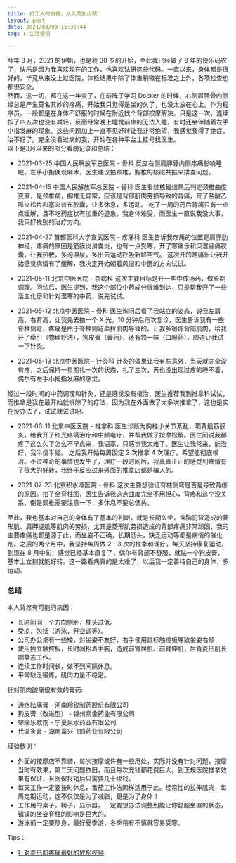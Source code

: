 ```yaml
---
title: 打工人的自救，从入院到出院
layout: post
date: 2021/08/09 15:36:44
tags : 生活感悟

---
```


今年 3 月，2021 的伊始，也是我 30 岁的开始，至此我已经做了 8 年的快乐码农了，快乐是因为我喜欢现在的工作，也喜欢钻研这些代码。一直以来，身体都是很好的，毕竟从来没上过医院，体检结果中除了体重稍微在标准之上外，各项检查也都很安全。
<br>
然而，这一切，都在这一年变了，在前阵子学习 Docker 的时候，右侧肩胛骨内侧缘总是产生莫名其妙的疼痛，开始我只觉得是坐的久了，也没太放在心上。作为程序员，一般都是在身体不舒服的时候在附近找个背部按摩解决。只是这一次，连续按了四五次也没有减轻，反而经常晚上睡觉前疼的无法入睡，有时还会伴随着左手小指发麻的现象。这些问题加上一直不见好转让我非常绝望，我感觉我得了绝症，治不好了。完全没看过病的我，开始在各种平台上挂号找医生。
<br>
以下是3月以来的部分看病记录和总结：

- 2021-03-25 中国人民解放军总医院 - 骨科
反应右侧肩胛骨内侧疼痛影响睡眠，左手小指偶现麻木，医生建议拍颈椎，胸椎的核磁共振来排查问题。

- 2021-04-15 中国人民解放军总医院 - 骨科
医生看过核磁结果后判定颈椎曲度变直，是颈椎病，胸椎无异常，应该是背部肌肉劳损导致的背痛，开了盐酸乙哌立松片和塞来昔布胶囊，让多休息，多运动。
吃了一周的药后背痛只有一点点缓解，且不吃药症状有加重的迹象，我身体难受，而医生一直说我没大事，我只好找别的治疗方向。

- 2021-04-27 首都医科大学宣武医院 - 疼痛科
医生告诉我疼痛的位置是肩胛肋神经，疼痛的原因是筋膜炎滑囊炎，也有一点受寒，开了寒痛乐和风湿骨痛胶囊，让我热敷，多泡温泉，多出去运动呼吸新鲜空气。
这次开的寒痛乐让我开始感觉病情有了缓解，我决定开始朝着风湿和中医的方向试试。

- 2021-05-11 北京中医医院 - 杂病科
这次主要目标是开一些中成汤药，做长期调理。问诊后，医生提到，我这个部位中药成分很难到达，只是帮我开了一些活血化瘀和针对湿寒的中药，说先试试。

- 2021-05-12 北京中医医院 - 骨科
医生询问后看了我站立的姿态，说我左肩高，右背高，让我先去拍一个 X 光。10 分钟后再次复诊，医生告诉我有一些脊柱侧弯，疼痛是由于脊柱侧弯牵拉肌肉导致的。让我多锻炼背部肌肉，给我开了牵引（物理疗法），狗皮膏（膏药），还有独一味（口服药），顺道让我试一下针灸。

- 2021-05-13 北京中医医院 - 针灸科
针灸的效果让我有些意外，当天就完全没有疼，之后保持一星期扎一次的状态，扎了三次，再也没出现过疼的睡不着，偶尔有左手小拇指发麻的感觉。

经过一段时间的中药调理和针灸，还是感觉没有根治，医生推荐我到推拿科试试，而推拿是我在最开始就排除了的疗法，因为我在外面做了太多次推拿了，这也是实在没办法了，试试就试试吧。

- 2021-06-11 北京中医医院 - 推拿科
医生诊断为胸椎小关节紊乱，项背肌筋膜炎，给我开了红光疼痛治疗和中频电疗，并帮我做了按摩松解。医生问说我都疼了这么久了怎么不早点来，我语塞，只感觉我太难了。医生让我常来，能治好，我半信半疑。
之后我开始每周固定 2 次推拿 4 次理疗，希望能彻底根治。不过神奇的事情也发生了，理疗一段时间后，我真真正正的感觉到病情有了很大的好转，我终于反应过来外面的推拿店都是骗人的。

- 2021-07-23 北京积水潭医院 - 骨科
这次主要想验证脊柱侧弯是否是导致背疼的原因。拍了全脊柱图，医生告诉我这点曲度完全不用担心，背疼和这个没关系，倒是颈椎需要注意一下，多休息不要总低头。

至此，我也基本对自己的身体有了基本的判断，就是长期久坐，含胸驼背造成的菱形肌、肩胛提肌等肌肉的劳损，尤其是菱形肌劳损造成的背部疼痛非常顽固，我的主要疼痛也都是源于此，而坐姿不正确，长期低头，缺乏运动等都是病情的催化剂。之后的两个月中，我坚持每周做 2 - 3 次的推拿和理疗，每天坚持康复运动。到现在 8 月中旬，感觉已经基本康复了，偶尔有背部不舒服，就贴一个狗皮膏，基本上立刻就能好转。这一路看病真的是太难了，以后我一定善待自己的身体，多运动。


### 总结
本人背疼有可能的病因：
- 长时间同一个方向侧卧，枕头过低。
- 受凉，包括（游泳，开空调等）。
- 公司办公桌有一些矮，对坐姿不友好，右手使用鼠标触控板导致坐姿右倾
- 使用独立触控板，长时间抬着手腕，造成前臂屈肌、前臂伸肌，后背菱形肌长期静态工作。
- 连续工作时间长，做不到间隔休息。
- 平常缺乏锻炼，肌肉力量不稳定。

针对肌肉酸痛很有效的膏药:
- 通络祛痛膏 - 河南羚锐制药股份有限公司
- 狗皮膏（改进型） - 锦州紫金药业有限公司
- 寒痛乐敷剂 - 宁夏泉水药业有限公司
- 代温灸膏 - 湖南富兴飞鸽药业有限公司

经验教训：
- 外面的按摩店不靠谱，每次按摩或许有一些用处，实际并没有针对问题，按摩当时有效果，第二天问题依旧，而且每次充钱都花费巨大。到正规医院推拿效果有保证，且医保报销后只需要几十块钱。
- 每天工作一定要按时休息，番茄工作法同样适用于此。经常性的拉伸肌肉，每周定期运动，这不仅仅是为了减脂，更是为了身体！
- 工作用的桌子，椅子，显示器，一定要想办法调整到能让你舒服坐直的状态，错误的坐姿脊柱的影响是巨大的。
- 游泳前一定要热身，最好夏季游，冬季稍有不慎就容易受寒。

Tips：
- [针对菱形肌疼痛最好的放松视频](https://www.bilibili.com/video/BV1Dt4y1S7bf)
<br>